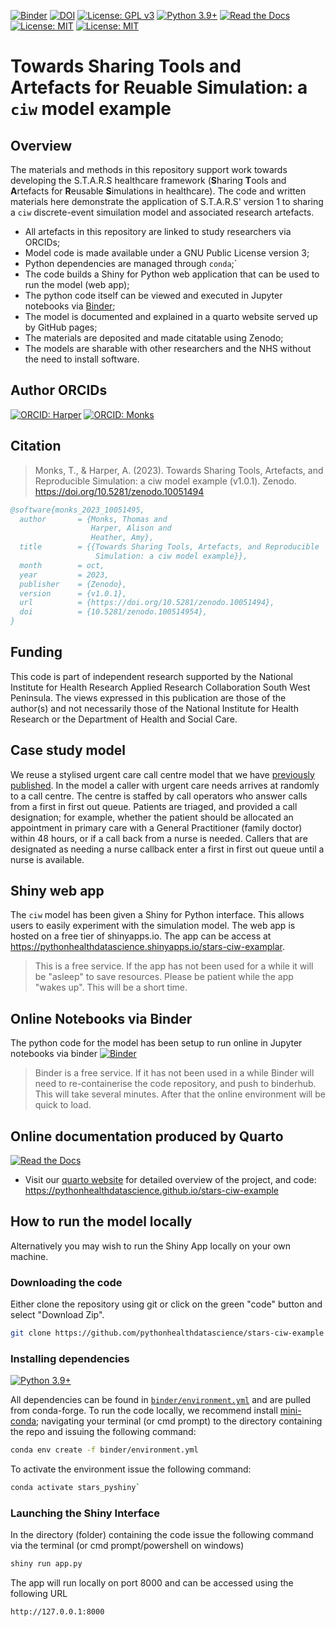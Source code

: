 [![Binder](https://mybinder.org/badge_logo.svg)](https://mybinder.org/v2/gh/pythonhealthdatascience/stars-ciw-examplar/HEAD)
[![DOI](https://zenodo.org/badge/DOI/10.5281/zenodo.10051494.svg)](https://doi.org/10.5281/zenodo.10051494)
[![License: GPL v3](https://img.shields.io/badge/License-GPLv3-blue.svg)](https://www.gnu.org/licenses/gpl-3.0)
[![Python 3.9+](https://img.shields.io/badge/python-3.9+-blue.svg)](https://www.python.org/downloads/release/python-390/)
[![Read the Docs](https://readthedocs.org/projects/pip/badge/?version=latest)](https://pythonhealthdatascience.github.io/stars-ciw-examplar/)
[![License: MIT](https://img.shields.io/badge/ORCID-0000--0001--5274--5037-brightgreen)](https://orcid.org/0000-0001-5274-5037)
[![License: MIT](https://img.shields.io/badge/ORCID-0000--0003--2631--4481-brightgreen)](https://orcid.org/0000-0003-2631-4481)

#   Towards Sharing Tools and Artefacts for Reuable Simulation: a `ciw` model example

## Overview

The materials and methods in this repository support work towards developing the S.T.A.R.S healthcare framework (**S**haring **T**ools and **A**rtefacts for **R**eusable **S**imulations in healthcare).  The code and written materials here demonstrate the application of S.T.A.R.S' version 1 to sharing a `ciw` discrete-event simuilation model and associated research artefacts.  

* All artefacts in this repository are linked to study researchers via ORCIDs;
* Model code is made available under a GNU Public License version 3;
* Python dependencies are managed through `conda`;`
* The code builds a Shiny for Python web application that can be used to run the model (web app);
* The python code itself can be viewed and executed in Jupyter notebooks via [Binder](https://mybinder.org); 
* The model is documented and explained in a quarto website served up by GitHub pages;
* The materials are deposited and made citatable using Zenodo;
* The models are sharable with other researchers and the NHS without the need to install software.

## Author ORCIDs

[![ORCID: Harper](https://img.shields.io/badge/ORCID-0000--0001--5274--5037-brightgreen)](https://orcid.org/0000-0001-5274-5037)
[![ORCID: Monks](https://img.shields.io/badge/ORCID-0000--0003--2631--4481-brightgreen)](https://orcid.org/0000-0003-2631-4481)

## Citation

> Monks, T., & Harper, A. (2023). Towards Sharing Tools, Artefacts, and Reproducible Simulation: a ciw model example (v1.0.1). Zenodo. https://doi.org/10.5281/zenodo.10051494

```bibtex
@software{monks_2023_10051495,
  author       = {Monks, Thomas and
                  Harper, Alison and
                  Heather, Amy},
  title        = {{Towards Sharing Tools, Artefacts, and Reproducible 
                   Simulation: a ciw model example}},
  month        = oct,
  year         = 2023,
  publisher    = {Zenodo},
  version      = {v1.0.1},
  url	       = {https://doi.org/10.5281/zenodo.10051494},
  doi          = {10.5281/zenodo.100514954},
}
```

## Funding

This code is part of independent research supported by the National Institute for Health Research Applied Research Collaboration South West Peninsula. The views expressed in this publication are those of the author(s) and not necessarily those of the National Institute for Health Research or the Department of Health and Social Care.

## Case study model

We reuse a stylised urgent care call centre model that we have [previously published](https://openresearch.nihr.ac.uk/articles/3-48). In the model a caller with urgent care needs arrives at randomly to a call centre. The centre is staffed by call operators who answer calls from a first in first out queue. Patients are triaged, and provided a call designation; for example, whether the patient should be allocated an appointment in primary care with a General Practitioner (family doctor) within 48 hours, or if a call back from a nurse is needed.  Callers that are designated as needing a nurse callback enter a first in first out queue until a nurse is available. 

## Shiny web app

The `ciw` model has been given a Shiny for Python interface.  This allows users to easily experiment with the simulation model.  The web app is hosted on a free tier of shinyapps.io.  The app can be access at <https://pythonhealthdatascience.shinyapps.io/stars-ciw-examplar>.

> This is a free service. If the app has not been used for a while it will be "asleep" to save resources. Please be patient while the app "wakes up".  This will be a short time.

## Online Notebooks via Binder

The python code for the model has been setup to run online in Jupyter notebooks via binder [![Binder](https://mybinder.org/badge_logo.svg)](https://mybinder.org/v2/gh/pythonhealthdatascience/stars-ciw-examplar/HEAD)

> Binder is a free service.  If it has not been used in a while Binder will need to re-containerise the code repository, and push to binderhub. This will take several minutes. After that the online environment will be quick to load.

## Online documentation produced by Quarto

[![Read the Docs](https://readthedocs.org/projects/pip/badge/?version=latest)](https://pythonhealthdatascience.github.io/stars-ciw-example/)

* Visit our [quarto website](https://pythonhealthdatascience.github.io/stars-ciw-example/) for detailed overview of the project, and code: https://pythonhealthdatascience.github.io/stars-ciw-example

## How to run the model locally

Alternatively you may wish to run the Shiny App locally on your own machine.  

### Downloading the code

Either clone the repository using git or click on the green "code" button and select "Download Zip".

```bash
git clone https://github.com/pythonhealthdatascience/stars-ciw-example
```

### Installing dependencies

[![Python 3.9+](https://img.shields.io/badge/python-3.9+-blue.svg)](https://www.python.org/downloads/release/python-390/)

All dependencies can be found in [`binder/environment.yml`]() and are pulled from conda-forge.  To run the code locally, we recommend install [mini-conda](https://docs.conda.io/en/latest/miniconda.html); navigating your terminal (or cmd prompt) to the directory containing the repo and issuing the following command:

```bash
conda env create -f binder/environment.yml
```

To activate the environment issue the following command:

```bash
conda activate stars_pyshiny`
```

### Launching the Shiny Interface

In the directory (folder) containing the code issue the following command via the terminal (or cmd prompt/powershell on windows)

```bash
shiny run app.py
```

The app will run locally on port 8000 and can be accessed using the following URL

```
http://127.0.0.1:8000
```

